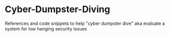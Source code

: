 # Cyber-Dumpster-Diving
References and code snippets to help "cyber dumpster dive" aka evaluate a system for low hanging security issues
